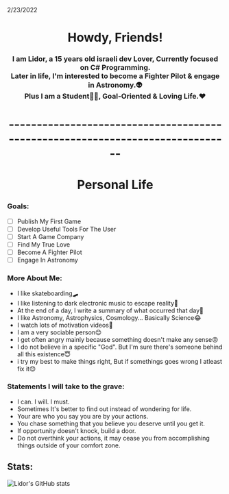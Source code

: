 2/23/2022
<h1 align="center"> Howdy, Friends!</b> </h1>
<h3 align="center"><b> I am Lidor, a 15 years old israeli dev Lover, Currently focused on C# Programming.<br />Later in life, I'm interested to become a Fighter Pilot & engage in Astronomy.👽<br />Plus I am a Student🧑‍🎓, Goal-Oriented & Loving Life.❤️</b> </h3>
<h1 align="center"> ------------------------------------------------------------------------------</b> </h1>

<h1 align="center"> Personal Life</b> </h1>
<h3 > Goals:</b> </h1>

 - [ ] Publish My First Game
 - [ ] Develop Useful Tools For The User
 - [ ] Start A Game Company
 - [ ] Find My True Love
 - [ ] Become A Fighter Pilot
 - [ ] Engage In Astronomy
<h3 > More About Me:</b> </h2>

- I like skateboarding🛹
- I like listening to dark electronic music to escape reality🎵
- At the end of a day, I write a summary of what occurred that day📖
- I like Astronomy, Astrophysics, Cosmology... Basically Science😂
- I watch lots of motivation videos💪
- I am a very sociable person😊
- I get often angry mainly because something doesn't make any sense😡
- I do not believe in a specific "God". But I'm sure there's someone behind all this existence😇
- i try my best to make things right, But if somethings goes wrong I atleast fix it😊

<h3 > Statements I will take to the grave:</b> </h2>

- I can. I will. I must.
- Sometimes It's better to find out instead of wondering for life.
- Your are who you say you are by your actions.
- You chase something that you believe you deserve until you get it.
- If opportunity doesn't knock, build a door.
- Do not overthink your actions, it may cease you from accomplishing things outside of your comfort zone.
## Stats:

![Lidor's GitHub stats](https://github-readme-stats.vercel.app/api?username=TheLlamaAmanda&theme=monokai&show_icons=true)

